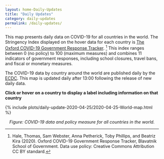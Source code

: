 ```yaml
---
layout: home-Daily-Updates
title: "Daily Updates"
category: daily-updates
permalink: /daily-updates/
---
```


This map presents daily data on COVID-19 for all countries in the world. The Stringency Index displayed on the hover data for each country is [The Oxford COVID-19 Government Response Tracker](https://www.bsg.ox.ac.uk/research/research-projects/oxford-covid-19-government-response-tracker). [^1] This index ranges between 0 (no policy) to 100 (maximum measures) and combines 11 indicators of government responses, including school closures, travel bans, and fiscal or monetary measures.

The COVID-19 data by country around the world are published daily by the [ECDC](https://www.ecdc.europa.eu/en/publications-data/download-todays-data-geographic-distribution-covid-19-cases-worldwide). This map is updated daily after 13:00 following the release of new daily data.

[^1]: Hale, Thomas, Sam Webster, Anna Petherick, Toby Phillips, and Beatriz Kira (2020). Oxford COVID-19 Government Response Tracker, Blavatnik School of Government. Data use policy: Creative Commons Attribution CC BY standard.

**Click or hover on a country to display a label including information on that country**

{% include plots/daily-update-2020-04-25/2020-04-25-World-map.html %}

<p style="text-align: center; font-style: italic;">Figure: COVID-19 data and policy measure for all countries in the world.</p>
